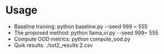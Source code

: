 # Usage
* Baseline training: python baseline.py --seed 999 ~ 555
* The proposed method: python llama_vi.py --seed 999~ 555
* Compute OOD metrics: python compute_ood.py
* Quik results: ./sst2_results 2.csv
